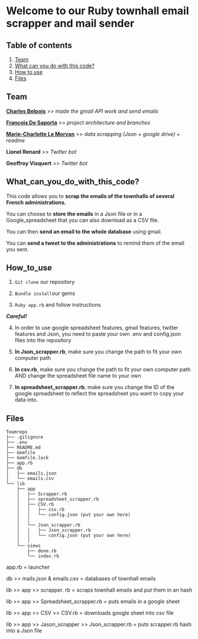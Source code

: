 
# **Welcome to our Ruby townhall email scrapper and mail sender**


## **Table of contents**

1.  [Team](#Team)
2.  [What can you do with this code?](#What_can_you_do_with_this_code?)
3.  [How to use](#How_to_use)
4.  [Files](#Files)



## **Team**

**[Charles Belpois](https://github.com/charles-mahaco)** >> *made the gmail API work and send emails*

**[François De Saporta](https://github.com/francois2sap/)** >> *project architecture and branches*

**[Marie-Charlotte Le Morvan](https://github.com/Spelmo)** >> *data scrapping (Json + google drive) + readme*

**Lionel Renard** >> *Twitter bot*

**Geoffroy Visquert** >> *Twitter bot*



## **What_can_you_do_with_this_code?**

This code allows you to **scrap the emails of the townhalls of several French administrations.**

You can choose to **store the emails** in a Json file or in a Google_spreadsheet that you can also download as a CSV file.

You can then **send an email to the whole database** using gmail.

You can **send a tweet to the administrations** to remind them of the email you sent.



## **How_to_use**

1.  `Git clone` our repository

2.  `Bundle install`our gems

3.  `Ruby app.rb` and follow instructions

***Careful!***

4.  In order to use google spreadsheet features, gmail features, twitter features and Json, you need to paste your own .env and config.json files into the repository

5.  **In Json_scrapper.rb**, make sure you change the path to fit your own computer path

6.  **In csv.rb**, make sure you change the path to fit your own computer path AND change the spreadsheet file name to your own

7.  **In spreadsheet_scrapper.rb**, make sure you change the ID of the google spreadsheet to reflect the spreadsheet you want to copy your data into.



## **Files**

````    
Teamrepo
├── .gitignore
├── .env
├── README.md
├── Gemfile
├── Gemfile.lock
├── app.rb
├── db
│   ├── emails.json
│   └── emails.csv
└── lib
    ├── app
    │   ├── Scrapper.rb
    │   ├── spreadsheet_scrapper.rb
    │   ├── CSV.rb
    │   │   ├── csv.rb
    │   │   └── config.json (put your own here)
    │   │
    │   └── Json_scrapper.rb
    │   │   ├── Json_scrapper.rb
    │   │   └── config.json (put your own here)
    │   │    
    └── views
        ├── done.rb
        └── index.rb

 ````

 app.rb = launcher

 db >> mails.json & emails.csv = databases of townhall emails

 lib >> app >> scrapper. rb = scraps townhall emails and put them in an hash

 lib >> app >> Spreadsheet_scrapper.rb = puts emails in a google sheet

 lib >> app >> CSV >> CSV.rb = downloads google sheet into csv file

 lib >> app >> Jason_scrapper >> Json_scrapper.rb = puts scrapper.rb hash into a Json file
